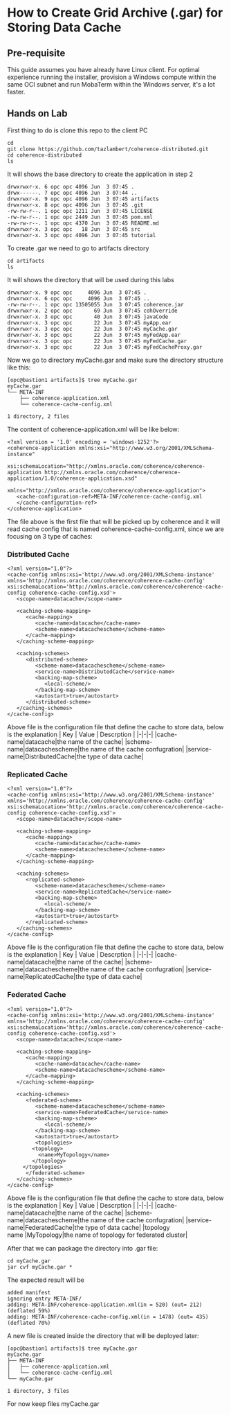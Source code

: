 # How to Create Grid Archive (.gar) for Storing Data Cache

## Pre-requisite

This guide assumes you have already have Linux client. For optimal experience running the installer, provision a Windows compute within the same OCI subnet and run MobaTerm within the Windows server, it's a lot faster.

## Hands on Lab

First thing to do is clone this repo to the client PC
```
cd
git clone https://github.com/tazlambert/coherence-distributed.git
cd coherence-distributed
ls
```
It will shows the base directory to create the application in step 2
```
drwxrwxr-x. 6 opc opc 4096 Jun  3 07:45 .
drwx------. 7 opc opc 4096 Jun  3 07:44 ..
drwxrwxr-x. 9 opc opc 4096 Jun  3 07:45 artifacts
drwxrwxr-x. 8 opc opc 4096 Jun  3 07:45 .git
-rw-rw-r--. 1 opc opc 1211 Jun  3 07:45 LICENSE
-rw-rw-r--. 1 opc opc 2449 Jun  3 07:45 pom.xml
-rw-rw-r--. 1 opc opc 4370 Jun  3 07:45 README.md
drwxrwxr-x. 3 opc opc   18 Jun  3 07:45 src
drwxrwxr-x. 3 opc opc 4096 Jun  3 07:45 tutorial
```
To create .gar we need to go to artifacts directory
```
cd artifacts
ls
```
It will shows the directory that will be used during this labs
```
drwxrwxr-x. 9 opc opc     4096 Jun  3 07:45 .
drwxrwxr-x. 6 opc opc     4096 Jun  3 07:45 ..
-rw-rw-r--. 1 opc opc 13505055 Jun  3 07:45 coherence.jar
drwxrwxr-x. 2 opc opc       69 Jun  3 07:45 cohOverride
drwxrwxr-x. 3 opc opc       40 Jun  3 07:45 javaCode
drwxrwxr-x. 3 opc opc       22 Jun  3 07:45 myApp.ear
drwxrwxr-x. 3 opc opc       22 Jun  3 07:45 myCache.gar
drwxrwxr-x. 3 opc opc       22 Jun  3 07:45 myFedApp.ear
drwxrwxr-x. 3 opc opc       22 Jun  3 07:45 myFedCache.gar
drwxrwxr-x. 3 opc opc       22 Jun  3 07:45 myFedCacheProxy.gar
```
Now we go to directory myCache.gar and make sure the directory structure like this:
```
[opc@bastion1 artifacts]$ tree myCache.gar
myCache.gar
└── META-INF
    ├── coherence-application.xml
    └── coherence-cache-config.xml

1 directory, 2 files
```
The content of coherence-application.xml will be like below:
```
<?xml version = '1.0' encoding = 'windows-1252'?>
<coherence-application xmlns:xsi="http://www.w3.org/2001/XMLSchema-instance"
                       xsi:schemaLocation="http://xmlns.oracle.com/coherence/coherence-application http://xmlns.oracle.com/coherence/coherence-application/1.0/coherence-application.xsd"
                       xmlns="http://xmlns.oracle.com/coherence/coherence-application">
   <cache-configuration-ref>META-INF/coherence-cache-config.xml
   </cache-configuration-ref>
</coherence-application>
```
The file above is the first file that will be picked up by coherence and it will read cache config that is named coherence-cache-config.xml, since we are focusing on 3 type of caches:

### Distributed Cache
```
<?xml version="1.0"?>
<cache-config xmlns:xsi='http://www.w3.org/2001/XMLSchema-instance' xmlns='http://xmlns.oracle.com/coherence/coherence-cache-config' xsi:schemaLocation='http://xmlns.oracle.com/coherence/coherence-cache-config coherence-cache-config.xsd'>
   <scope-name>datacache</scope-name>

   <caching-scheme-mapping>
      <cache-mapping>
         <cache-name>datacache</cache-name>
         <scheme-name>datacachescheme</scheme-name>
      </cache-mapping>
   </caching-scheme-mapping>

   <caching-schemes>
      <distributed-scheme>
         <scheme-name>datacachescheme</scheme-name>
         <service-name>DistributedCache</service-name>
         <backing-map-scheme>
            <local-scheme/>
         </backing-map-scheme>
         <autostart>true</autostart>
      </distributed-scheme>
   </caching-schemes>
</cache-config>
```
Above file is the configuration file that define the cache to store data, below is the explanation
| Key | Value | Descrption |
|-|-|-|
|cache-name|datacache|the name of the cache|
|scheme-name|datacachescheme|the name of the cache confugration|
|service-name|DistributedCache|the type of data cache|

### Replicated Cache
```
<?xml version="1.0"?>
<cache-config xmlns:xsi='http://www.w3.org/2001/XMLSchema-instance' xmlns='http://xmlns.oracle.com/coherence/coherence-cache-config' xsi:schemaLocation='http://xmlns.oracle.com/coherence/coherence-cache-config coherence-cache-config.xsd'>
   <scope-name>datacache</scope-name>

   <caching-scheme-mapping>
      <cache-mapping>
         <cache-name>datacache</cache-name>
         <scheme-name>datacachescheme</scheme-name>
      </cache-mapping>
   </caching-scheme-mapping>

   <caching-schemes>
      <replicated-scheme>
         <scheme-name>datacachescheme</scheme-name>
         <service-name>ReplicatedCache</service-name>
         <backing-map-scheme>
            <local-scheme/>
         </backing-map-scheme>
         <autostart>true</autostart>
      </replicated-scheme>
   </caching-schemes>
</cache-config>
```
Above file is the configuration file that define the cache to store data, below is the explanation
| Key | Value | Descrption |
|-|-|-|
|cache-name|datacache|the name of the cache|
|scheme-name|datacachescheme|the name of the cache confugration|
|service-name|ReplicatedCache|the type of data cache|

### Federated Cache
```
<?xml version="1.0"?>
<cache-config xmlns:xsi='http://www.w3.org/2001/XMLSchema-instance' xmlns='http://xmlns.oracle.com/coherence/coherence-cache-config' xsi:schemaLocation='http://xmlns.oracle.com/coherence/coherence-cache-config coherence-cache-config.xsd'>
   <scope-name>datacache</scope-name>

   <caching-scheme-mapping>
      <cache-mapping>
         <cache-name>datacache</cache-name>
         <scheme-name>datacachescheme</scheme-name>
      </cache-mapping>
   </caching-scheme-mapping>

   <caching-schemes>
      <federated-scheme>
         <scheme-name>datacachescheme</scheme-name>
         <service-name>FederatedCache</service-name>
         <backing-map-scheme>
            <local-scheme/>
         </backing-map-scheme>
         <autostart>true</autostart>
         <topologies>
	    <topology>
	      <name>MyTopology</name>
	    </topology>
	 </topologies>
      </federated-scheme>
   </caching-schemes>
</cache-config>
```
Above file is the configuration file that define the cache to store data, below is the explanation
| Key | Value | Descrption |
|-|-|-|
|cache-name|datacache|the name of the cache|
|scheme-name|datacachescheme|the name of the cache confugration|
|service-name|FederatedCache|the type of data cache|
|topology<br>name |MyTopology|the name of topology for federated cluster|

After that we can package the directory into .gar file:
```
cd myCache.gar
jar cvf myCache.gar *
```
The expected result will be
```
added manifest
ignoring entry META-INF/
adding: META-INF/coherence-application.xml(in = 520) (out= 212)(deflated 59%)
adding: META-INF/coherence-cache-config.xml(in = 1478) (out= 435)(deflated 70%)
```
A new file is created inside the directory that will be deployed later:
```
[opc@bastion1 artifacts]$ tree myCache.gar
myCache.gar
├── META-INF
│   ├── coherence-application.xml
│   └── coherence-cache-config.xml
└── myCache.gar

1 directory, 3 files
```
For now keep files myCache.gar
